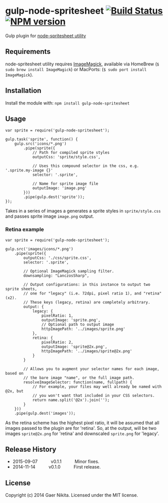 # gulp-node-spritesheet [![Build Status](https://travis-ci.org/ngaer/gulp-node-spritesheet.svg?branch=master)](https://travis-ci.org/ngaer/gulp-node-spritesheet) [![NPM version](https://badge.fury.io/js/gulp-node-spritesheet.svg)](http://badge.fury.io/js/gulp-node-spritesheet)

Gulp plugin for [node-spritesheet utility](https://github.com/richardbutler/node-spritesheet)

## Requirements
node-spritesheet utility requires [ImageMagick](http://www.imagemagick.org/script/index.php), available via HomeBrew (`$ sudo brew install ImageMagick`) or MacPorts: (`$ sudo port install ImageMagick`).

## Installation
Install the module with: `npm install gulp-node-spritesheet`

## Usage
    var sprite = require('gulp-node-spritesheet');

    gulp.task('sprite', function() {
        gulp.src('icons/*.png')
        	.pipe(sprite({
                // Path for compiled sprite styles
    			outputCss: 'sprite/style.css',

                // Uses this compound selector in the css, e.g. '.sprite.my-image {}'
    			selector: '.sprite',

                // Name for sprite image file
    			outputImage: 'image.png'
    		}))
    		.pipe(gulp.dest('sprite'));
    });

Takes in a series of images a generates a sprite styles in `sprite/style.css` and passes sprite image `image.png` output.

### Retina example

    var sprite = require('gulp-node-spritesheet');

    gulp.src('images/icons/*.png')
		.pipe(sprite({
			outputCss: './css/sprite.css',
			selector: '.sprite',

            // Optional ImageMagick sampling filter.
            downsampling: "LanczosSharp",

            // Output configurations: in this instance to output two sprite sheets,
            // one for "legacy" (i.e. 72dpi, pixel ratio 1), and "retina" (x2).
            // These keys (legacy, retina) are completely arbitrary.
			output: {
				legacy: {
					pixelRatio: 1,
					outputImage: 'sprite.png',
                    // Optional path to output image
					httpImagePath: '../images/sprite.png'
				},
				retina: {
					pixelRatio: 2,
					outputImage: 'sprite@2x.png',
					httpImagePath: '../images/sprite@2x.png'
				}
			}
            
            // Allows you to augment your selector names for each image, based on
            // the bare image "name", or the full image path.
            resolveImageSelector: function(name, fullpath) {
                // For example, your files may well already be named with @2x, but
                // you won't want that included in your CSS selectors.
                return name.split('@2x').join('');
            }
		}))
		.pipe(gulp.dest('images'));

As the retina scheme has the highest pixel ratio, it will be assumed that all images passed to the plugin are for 'retina'. So, at the output, will be two images `sprite@2x.png` for 'retina' and downscaled `sprite.png` for 'legacy'.

## Release History

 * 2015-09-07   v0.1.1   Minor fixes.
 * 2014-11-14   v0.1.0   First release.

## License
Copyright (c) 2014 Gaer Nikita. Licensed under the MIT license.
